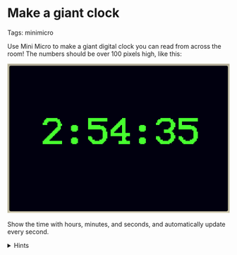 # Make a giant clock

Tags: minimicro

Use Mini Micro to make a giant digital clock you can read from across the room!  The numbers should be over 100 pixels high, like this:

![Screen shot](clock.png)

Show the time with hours, minutes, and seconds, and automatically update every second.

<details>
<summary>Hints</summary>

The trick to drawing the giant text is to use [gfx.print](https://miniscript.org/wiki/PixelDisplay.print) with the "large" font, *and* to scale up the pixel display by a factor of 5 with `gfx.scale = 5`.

To get the current time, import the `dateTime` module, and call `dateTime.now` with an argument like `"HH:mm:ss"` (for hours, minutes, and seconds).

Finish with a main loop that uses `wait` to redraw the current time every second.
</details>
